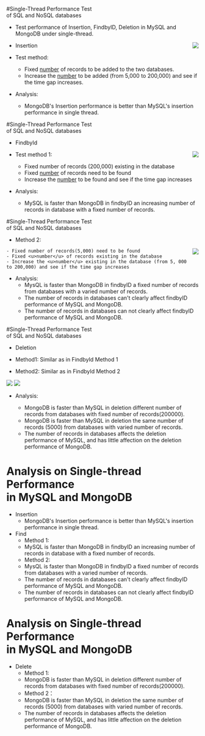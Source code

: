
#Single-Thread Performance Test <br> of SQL and NoSQL databases

- Test performance of Insertion, FindbyID, Deletion in MySQL and MongoDB under single-thread.

<img align=right src="../img/rsz_single_add.png"/>

- Insertion

- Test method:
	- Fixed <u>number</u> of records to be added to the two databases.
	- Increase the <u>number</u> to be added (from 5,000 to 200,000) and see if the time gap increases.
- Analysis:

	- MongoDB's Insertion performance is better than MySQL's insertion performance in single thread.

#Single-Thread Performance Test <br> of SQL and NoSQL databases

- FindbyId

<img align=right src="../img/rsz_single_find_1.png"/>

- Test method 1:

	- Fixed number of records (200,000) existing in the database
	- Fixed <u>number</u> of records need to be found
	- Increase the <u>number</u> to be found and see if the time gap increases
- Analysis:
	- MySQL is faster than MongoDB in findbyID an increasing number of records in database with a fixed number of records.  

#Single-Thread Performance Test <br> of SQL and NoSQL databases

- Method 2:
<img align=right src="../img/rsz_single_find_2.png"/>

	- Fixed number of records(5,000) need to be found
	- Fixed <u>number</u> of records existing in the database
	- Increase the <u>number</u> existing in the database (from 5, 000 to 200,000) and see if the time gap increases

- Analysis: 
	- MysQL is faster than MongoDB in findbyID a fixed number of records from databases with a varied number of records.
	- The number of records in databases can't clearly affect findbyID performance of MySQL and MongoDB.
	- The number of records in databases can not clearly affect findbyID performance of MySQL and MongoDB.


#Single-Thread Performance Test <br> of SQL and NoSQL databases

- Deletion

- Method1: Similar as in FindbyId Method 1

- Method2: Similar as in FindbyId Method 2

<img src="../img/rsz_single_del_1.png"/>
<img src="../img/rsz_single_del_2.png"/>

- Analysis:

	- MongoDB is faster than MySQL in deletion different number of records from databases with fixed number of records(200000). 
	- MongoDB is faster than MySQL in deletion the same number of records (5000) from databases with varied number of records.
	- The number of records in databases affects the deletion performance of MySQL, and has little affection on the deletion performance of MongoDB.


# Analysis on Single-thread Performance <br> in MySQL and MongoDB
 
 - Insertion 
   - MongoDB's Insertion performance is better than MySQL's insertion performance in single thread.
 - Find
   - Method 1: 
   - MySQL is faster than MongoDB in findbyID an increasing number of records in database with a fixed number of records.  
   - Method 2:
   - MysQL is faster than MongoDB in findbyID a fixed number of records from databases with a varied number of records.
   - The number of records in databases can't clearly affect findbyID performance of MySQL and MongoDB.
   - The number of records in databases can not clearly affect findbyID performance of MySQL and MongoDB.

# Analysis on Single-thread Performance <br> in MySQL and MongoDB

 - Delete
   - Method 1:
   - MongoDB is faster than MySQL in deletion different number of records from databases with fixed number of records(200000). 
   - Method 2：
   - MongoDB is faster than MySQL in deletion the same number of records (5000) from databases with varied number of records.
   - The number of records in databases affects the deletion performance of MySQL, and has little affection on the deletion performance of MongoDB.


